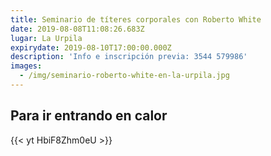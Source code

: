 ```yaml
---
title: Seminario de títeres corporales con Roberto White
date: 2019-08-08T11:08:26.683Z
lugar: La Urpila
expirydate: 2019-08-10T17:00:00.000Z
description: 'Info e inscripción previa: 3544 579986'
images:
  - /img/seminario-roberto-white-en-la-urpila.jpg
---
```

## Para ir entrando en calor

{{< yt HbiF8Zhm0eU >}}
